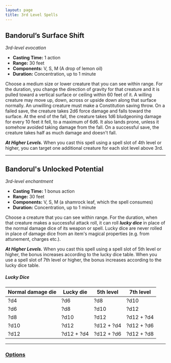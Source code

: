 ```yaml
---
layout: page
title: 3rd Level Spells
---
```


## **Bandorul’s Surface Shift**

*3rd-level evocation*

- **Casting Time:** 1 action
- **Range:** 30 feet
- **Components:** V, S, M (A drop of lemon oil)
- **Duration:** Concentration, up to 1 minute

Choose a medium size or lower creature that you can see within range. For the duration, you change the direction of gravity for that creature and it is pulled toward a vertical surface or ceiling within 60 feet of it. A willing creature may move up, down, across or upside down along that surface normally. An unwilling creature must make a Constitution saving throw. On a failed save, the creature takes 2d6 force damage and falls toward the surface. At the end of the fall, the creature takes 1d6 bludgeoning damage for every 10 feet it fell, to a maximum of 6d6. It also lands prone, unless it somehow avoided taking damage from the fall. On a successful save, the creature takes half as much damage and doesn't fall.

***At Higher Levels.*** When you cast this spell using a spell slot of 4th level or higher, you can target one additional creature for each slot level above 3rd.

---

## **Bandorul's Unlocked Potential**

*3rd-level enchantment*

- **Casting Time:** 1 bonus action
- **Range:** 30 feet
- **Components:** V, S, M (a shamrock leaf, which the spell consumes)
- **Duration:** Concentration, up to 1 minute

Choose a creature that you can see within range. For the duration, when that creature makes a successful attack roll, it can roll ***lucky dice*** in place of the normal damage dice of its weapon or spell. Lucky dice are never rolled in place of damage dice from an item's magical properties (e.g. from attunement, charges etc.).

***At Higher Levels.*** When you cast this spell using a spell slot of 5th level or higher, the bonus increases according to the lucky dice table. When you use a spell slot of 7th level or higher, the bonus increases according to the lucky dice table.

##### **Lucky Dice**

| Normal damage die | Lucky die  | 5th level  | 7th level  |
|-------------------|------------|------------|------------|
| ?d4               | ?d6        | ?d8        | ?d10       |
| ?d6               | ?d8        | ?d10       | ?d12       |
| ?d8               | ?d10       | ?d12       | ?d12 + ?d4 |
| ?d10              | ?d12       | ?d12 + ?d4 | ?d12 + ?d6 |
| ?d12              | ?d12 + ?d4 | ?d12 + ?d6 | ?d12 + ?d8 |

---

### **[Options](../../options)**
